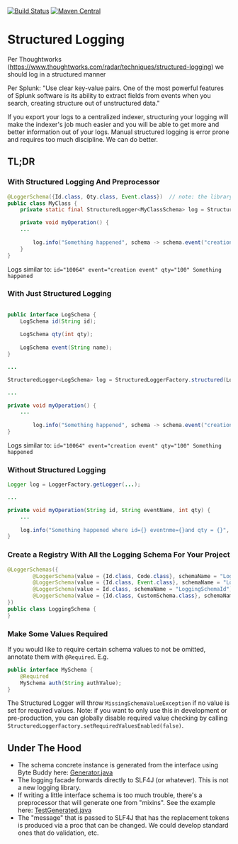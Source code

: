 [![Build Status](https://api.travis-ci.org/soabase/structured-logging.svg?branch=master)](https://travis-ci.org/soabase/structured-logging)
[![Maven Central](https://img.shields.io/maven-central/v/io.soabase.structured-logger/structured-logger-core.svg)](http://search.maven.org/#search%7Cga%7C1%7Cstructured-logger)

# Structured Logging

Per Thoughtworks (https://www.thoughtworks.com/radar/techniques/structured-logging) we should log in a structured manner

Per Splunk: "Use clear key-value pairs. One of the most powerful features of Splunk software is its ability to extract fields from events when you search, creating structure out of unstructured data."

If you export your logs to a centralized indexer, structuring your logging will make the indexer's job much easier and you will be able to get more and better information out of your logs. Manual structured logging is error prone and requires too much discipline. We can do better.

## TL;DR

### With Structured Logging And Preprocessor

```java
@LoggerSchema({Id.class, Qty.class, Event.class})  // note: the library preprocessor generates the schema
public class MyClass {
    private static final StructuredLogger<MyClassSchema> log = StructuredLoggerFactory.structured(MyClassSchema.class);  // note: the library auto-generates the schema instance class

    private void myOperation() {
    ...
    
        log.info("Something happened", schema -> schema.event("creation event").id(10064).qty(100));
    }
}
```

Logs similar to: `id="10064" event="creation event" qty="100" Something happened`

### With Just Structured Logging

```java

public interface LogSchema {
    LogSchema id(String id);
    
    LogSchema qty(int qty);
    
    LogSchema event(String name);
}

...

StructuredLogger<LogSchema> log = StructuredLoggerFactory.structured(LogSchema.class);  // note: the library auto-generates the schema instance class

...

private void myOperation() {
    ...
    
        log.info("Something happened", schema -> schema.event("creation event").id(10064).qty(100));
}
```

Logs similar to: `id="10064" event="creation event" qty="100" Something happened`

### Without Structured Logging

```java
Logger log = LoggerFactory.getLogger(...);

...

private void myOperation(String id, String eventName, int qty) {
    ...
    
    log.info("Something happened where id={} eventnme={}and qty = {}", id, qty, eventName);    // note mistakes misspellings
}
```

### Create a Registry With All the Logging Schema For Your Project

```java
@LoggerSchemas({
        @LoggerSchema(value = {Id.class, Code.class}, schemaName = "LoggingSchemaIdCode"),
        @LoggerSchema(value = {Id.class, Event.class}, schemaName = "LoggingSchemaIdEvent"),
        @LoggerSchema(value = Id.class, schemaName = "LoggingSchemaId"),
        @LoggerSchema(value = {Id.class, CustomSchema.class}, schemaName = "LoggingSchemaIdCustom")
})
public class LoggingSchema {
}
```

### Make Some Values Required

If you would like to require certain schema values to not be omitted, annotate them with `@Required`. E.g.

```java
public interface MySchema {
    @Required
    MySchema auth(String authValue);
}
```

The Structured Logger will throw `MissingSchemaValueException` if no value is set for required values. Note: if you want to only use this in development or pre-production, you can globally disable required value checking by calling `StructuredLoggerFactory.setRequiredValuesEnabled(false)`.

## Under The Hood

- The schema concrete instance is generated from the interface using Byte Buddy here: [Generator.java](https://github.com/soabase/structured-logging/blob/master/structured-logger-core/src/main/java/io/soabase/structured/logger/generation/Generator.java)
- The logging facade forwards directly to SLF4J (or whatever). This is not a new logging library.
- If writing a little interface schema is too much trouble, there's a preprocessor that will generate one from "mixins". See the example here: [TestGenerated.java](https://github.com/soabase/structured-logging/blob/master/structured-logger-generator-test/src/test/java/io/soabase/structured/logger/TestGenerated.java)
- The "message" that is passed to SLF4J that has the replacement tokens is produced via a proc that can be changed. We could develop standard ones that do validation, etc.
